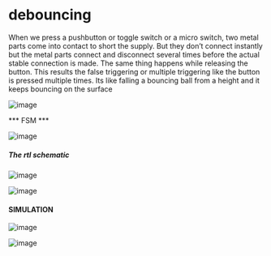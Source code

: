 # debouncing

When we press a pushbutton or toggle switch or a micro switch, two metal parts come into contact to short the supply. But they don’t connect instantly but the metal parts connect and disconnect several times before the actual stable connection is made. The same thing happens while releasing the button. This results the false triggering or multiple triggering like the button is pressed multiple times. Its like falling a bouncing ball from a height and it keeps bouncing on the surface

![image](https://github.com/AbdelrahmanKhaled826/debouncing/assets/66374409/1dae95aa-0927-43ac-a75a-f1c15cd1e171)


*** FSM ***  


![image](https://github.com/AbdelrahmanKhaled826/debouncing/assets/66374409/2b5bcb73-eef8-4435-b031-a3a6ca45aa55)

##### The rtl schematic 


![image](https://github.com/AbdelrahmanKhaled826/debouncing/assets/66374409/66866012-53b8-4c52-98bd-8f2ded7a7fb8)

![image](https://github.com/AbdelrahmanKhaled826/debouncing/assets/66374409/24d13e81-d4a7-4b58-8ccb-81b4e7cdf231)

#### SIMULATION

![image](https://github.com/AbdelrahmanKhaled826/debouncing/assets/66374409/abbc0d99-13e9-49a2-85ef-dbe41145b340)


![image](https://github.com/AbdelrahmanKhaled826/debouncing/assets/66374409/72cfad03-4011-4094-93b0-310fc4ca08c3)


